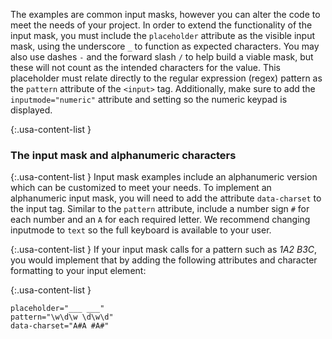 The examples are common input masks, however you can alter the code to meet the needs of your project. In order to extend the functionality of the input mask, you must include the `placeholder` attribute as the visible input mask, using the underscore `_` to function as expected characters. You may also use dashes `-` and the forward slash `/` to help build a viable mask, but these will not count as the intended characters for the value. This placeholder must relate directly to the regular expression (regex) pattern as the `pattern` attribute of the `<input>` tag. Additionally, make sure to add the `inputmode="numeric"` attribute and setting so the numeric keypad is displayed.

{:.usa-content-list }
<h3>The input mask and alphanumeric characters</h3>

{:.usa-content-list }
Input mask examples include an alphanumeric version which can be customized to meet your needs. To implement an alphanumeric input mask, you will need to add the attribute `data-charset` to the input tag. Similar to the `pattern` attribute, include a number sign `#` for each number and an `A` for each required letter. We recommend changing inputmode to `text` so the full keyboard is available to your user.

{:.usa-content-list }
If your input mask calls for a pattern such as _1A2 B3C_, you would implement that by adding the following attributes and character formatting to your input element:

{:.usa-content-list }
```
placeholder="___ ___"
pattern="\w\d\w \d\w\d"
data-charset="A#A #A#"
```
